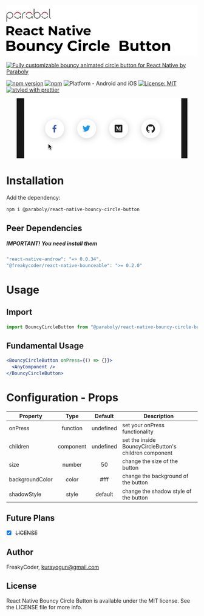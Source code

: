 <img alt="React Native Bouncy Circle Button" src="assets/logo.png" width="1050"/>

[![Fully customizable bouncy animated circle button for React Native by Paraboly](https://img.shields.io/badge/-Fully%20customizable%20bouncy%20animated%20circle%20button%20for%20React%20Native%20by%20Paraboly-orange?style=for-the-badge)](https://github.com/Paraboly/react-native-bouncy-circle-button)

[![npm version](https://img.shields.io/npm/v/@paraboly/react-native-bouncy-circle-button.svg?style=for-the-badge)](https://www.npmjs.com/package/@paraboly/react-native-bouncy-circle-button)
[![npm](https://img.shields.io/npm/dt/@paraboly/react-native-bouncy-circle-button.svg?style=for-the-badge)](https://www.npmjs.com/package/@paraboly/react-native-bouncy-circle-button)
![Platform - Android and iOS](https://img.shields.io/badge/platform-Android%20%7C%20iOS-blue.svg?style=for-the-badge)
[![License: MIT](https://img.shields.io/badge/License-MIT-green.svg?style=for-the-badge)](https://opensource.org/licenses/MIT)
[![styled with prettier](https://img.shields.io/badge/styled_with-prettier-ff69b4.svg?style=for-the-badge)](https://github.com/prettier/prettier)

<p align="center">
  <img alt="React Native Bouncy Circle Button"
        src="assets/Screenshots/RN-Bouncy-Circle-Button.gif" />
</p>

# Installation

Add the dependency:

```bash
npm i @paraboly/react-native-bouncy-circle-button
```

## Peer Dependencies

<h5><i>IMPORTANT! You need install them</i></h5>

```js
"react-native-androw": "=> 0.0.34",
"@freakycoder/react-native-bounceable": ">= 0.2.0"
```

# Usage

## Import

```jsx
import BouncyCircleButton from "@paraboly/react-native-bouncy-circle-button";
```

## Fundamental Usage

```jsx
<BouncyCircleButton onPress={() => {}}>
  <AnyComponent />
</BouncyCircleButton>
```

# Configuration - Props

| Property        |   Type    |  Default  | Description                                            |
| --------------- | :-------: | :-------: | ------------------------------------------------------ |
| onPress         | function  | undefined | set your onPress functionality                         |
| children        | component | undefined | set the inside BouncyCircleButton's children component |
| size            |  number   |    50     | change the size of the button                          |
| backgroundColor |   color   |   #fff    | change the background of the button                    |
| shadowStyle     |   style   |  default  | change the shadow style of the button                  |

## Future Plans

- [x] ~~LICENSE~~

## Author

FreakyCoder, kurayogun@gmail.com

## License

React Native Bouncy Circle Button is available under the MIT license. See the LICENSE file for more info.
